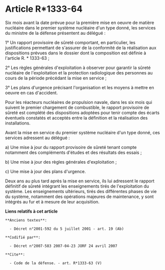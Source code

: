 # Article R*1333-64

Six mois avant la date prévue pour la première mise en oeuvre de matière nucléaire dans le premier système nucléaire d'un
type donné, les services du ministre de la défense présentent au délégué : 

1° Un rapport provisoire de sûreté comportant, en particulier, les justifications permettant de s'assurer de la conformité de
la réalisation aux dispositions prévues dans le dossier dont la composition est définie à l'article R. * 1333-63 ; 

2° Les règles générales d'exploitation à observer pour garantir la sûreté nucléaire de l'exploitation et la protection
radiologique des personnes au cours de la période précédant la mise en service ; 

3° Les plans d'urgence précisant l'organisation et les moyens à mettre en oeuvre en cas d'accident. 

Pour les réacteurs nucléaires de propulsion navale, dans les six mois qui suivent le premier chargement de combustible, le
rapport provisoire de sûreté est complété des dispositions adoptées pour tenir compte des écarts éventuels constatés et
acceptés entre la définition et la réalisation des installations. 

Avant la mise en service du premier système nucléaire d'un type donné, ces services adressent au délégué : 

a) Une mise à jour du rapport provisoire de sûreté tenant compte notamment des compléments d'études et des résultats des
essais ; 

b) Une mise à jour des règles générales d'exploitation ; 

c) Une mise à jour des plans d'urgence. 

Deux ans au plus tard après la mise en service, ils lui adressent le rapport définitif de sûreté intégrant les enseignements
tirés de l'exploitation du système. Les enseignements ultérieurs, tirés des différentes phases de vie du système, notamment
des opérations majeures de maintenance, y sont intégrés au fur et à mesure de leur acquisition.

**Liens relatifs à cet article**

	**Anciens textes**:

	  - Décret n°2001-592 du 5 juillet 2001 - art. 19 (Ab)

	**Codifié par**:

	  - Décret n°2007-583 2007-04-23 JORF 24 avril 2007

	**Cite**:

	  - Code de la défense. - art. R*1333-63 (V)
